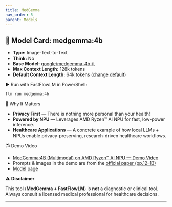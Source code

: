 ```yaml
---
title: MedGemma
nav_order: 5
parent: Models
---
```


## 🧩 Model Card: medgemma:4b  

- **Type:** Image-Text-to-Text
- **Think:** No  
- **Base Model:** [google/medgemma-4b-it](https://huggingface.co/google/medgemma-4b-it)
- **Max Context Length:** 128k tokens 
- **Default Context Length:** 64k tokens ([change default](https://docs.fastflowlm.com/instructions/cli.html#-change-default-context-length-max))  

▶️ Run with FastFlowLM in PowerShell:  

```powershell
flm run medgemma:4b
```

🔐 Why It Matters

- **Privacy First** — There is nothing more personal than your health!  
- **Powered by NPU** — Leverages AMD Ryzen™ AI NPU for fast, low-power inference.  
- **Healthcare Applications** — A concrete example of how local LLMs + NPUs enable privacy-preserving, research-driven healthcare workflows.

📺 Demo Video

- [MedGemma:4B (Multimodal) on AMD Ryzen™ AI NPU — Demo Video](https://www.youtube.com)  
- Prompts & images in the demo are from the [official paper (pp.12–13)](https://arxiv.org/abs/2507.05201)  
- [Model page](https://deepmind.google/models/gemma/medgemma/)  

⚠️ **Disclaimer** 

This tool (**MedGemma + FastFlowLM**) is **not** a diagnostic or clinical tool. 
Always consult a licensed medical professional for healthcare decisions.

---